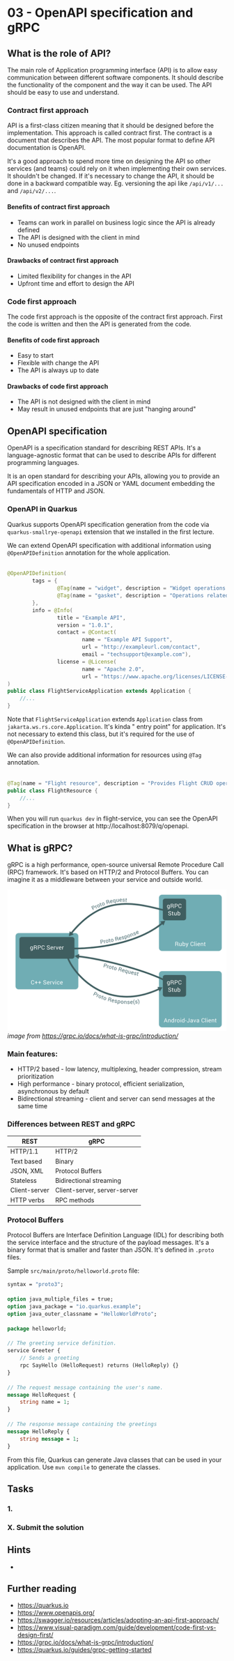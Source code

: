 # 03 - OpenAPI specification and gRPC

## What is the role of API?

The main role of Application programming interface (API) is to allow easy communication between different software
components. It should describe the functionality of the component and the way it can be used. The API should be easy to
use and understand.

### Contract first approach

API is a first-class citizen meaning that it should be designed before the implementation. This approach is called
contract first. The contract is a document that describes the API. The most popular format to define API documentation
is OpenAPI.

It's a good approach to spend more time on designing the API so other services (and teams) could rely on it when
implementing their own services. It shouldn't be changed. If it's necessary to change the API, it should be done in a
backward compatible way. Eg. versioning the api like `/api/v1/...` and `/api/v2/...`.

#### Benefits of contract first approach

- Teams can work in parallel on business logic since the API is already defined
- The API is designed with the client in mind
- No unused endpoints

#### Drawbacks of contract first approach

- Limited flexibility for changes in the API
- Upfront time and effort to design the API

### Code first approach

The code first approach is the opposite of the contract first approach. First the code is written and then the API is
generated from the code.

#### Benefits of code first approach

- Easy to start
- Flexible with change the API
- The API is always up to date

#### Drawbacks of code first approach

- The API is not designed with the client in mind
- May result in unused endpoints that are just "hanging around"

## OpenAPI specification

OpenAPI is a specification standard for describing REST APIs. It's a language-agnostic format that can be used to
describe APIs for different programming languages.

It is an open standard for describing your APIs, allowing you to provide an API specification encoded in a JSON or YAML
document embedding the fundamentals of HTTP and JSON.

### OpenAPI in Quarkus

Quarkus supports OpenAPI specification generation from the code via `quarkus-smallrye-openapi` extension that we
installed in the first lecture.

We can extend OpenAPI specification with additional information using `@OpenAPIDefinition` annotation for the whole
application.

```java

@OpenAPIDefinition(
        tags = {
                @Tag(name = "widget", description = "Widget operations."),
                @Tag(name = "gasket", description = "Operations related to gaskets")
        },
        info = @Info(
                title = "Example API",
                version = "1.0.1",
                contact = @Contact(
                        name = "Example API Support",
                        url = "http://exampleurl.com/contact",
                        email = "techsupport@example.com"),
                license = @License(
                        name = "Apache 2.0",
                        url = "https://www.apache.org/licenses/LICENSE-2.0.html"))
)
public class FlightServiceApplication extends Application {
    //...
}
```

Note that `FlightServiceApplication` extends `Application` class from `jakarta.ws.rs.core.Application`. It's kinda "
entry point" for application. It's not necessary to extend this class, but it's required for the use
of `@OpenAPIDefinition`.

We can also provide additional information for resources using `@Tag` annotation.

```java

@Tag(name = "Flight resource", description = "Provides Flight CRUD operations")
public class FlightResource {
    //...
}
```

When you will run `quarkus dev` in flight-service, you can see the OpenAPI specification in the browser
at http://localhost:8079/q/openapi.

## What is gRPC?

gRPC is a high performance, open-source universal Remote Procedure Call (RPC) framework. It's based on HTTP/2 and
Protocol Buffers. You can imagine it as a middleware between your service and outside world. 

![gRPC](img/grpc.png)
*image from https://grpc.io/docs/what-is-grpc/introduction/*

### Main features:

- HTTP/2 based - low latency, multiplexing, header compression, stream prioritization
- High performance - binary protocol, efficient serialization, asynchronous by default
- Bidirectional streaming - client and server can send messages at the same time

### Differences between REST and gRPC

| REST          | gRPC                         |
|---------------|------------------------------|
| HTTP/1.1      | HTTP/2                       |
| Text based    | Binary                       |
| JSON, XML     | Protocol Buffers             |
| Stateless     | Bidirectional streaming      |
| Client-server | Client-server, server-server |
| HTTP verbs    | RPC methods                  |

### Protocol Buffers

Protocol Buffers are Interface Definition Language (IDL) for describing both the service interface and the structure of the payload messages. It's a binary format that is smaller and faster than JSON. It's defined in `.proto` files.

Sample `src/main/proto/helloworld.proto` file:

```proto
syntax = "proto3";

option java_multiple_files = true;
option java_package = "io.quarkus.example";
option java_outer_classname = "HelloWorldProto";

package helloworld;

// The greeting service definition.
service Greeter {
    // Sends a greeting
    rpc SayHello (HelloRequest) returns (HelloReply) {}
}

// The request message containing the user's name.
message HelloRequest {
    string name = 1;
}

// The response message containing the greetings
message HelloReply {
    string message = 1;
}
```

From this file, Quarkus can generate Java classes that can be used in your application. Use `mvn compile` to generate the classes.

## Tasks

### 1.

### X. Submit the solution

[//]: # (TODO after setting up github classroom)

## Hints

-

## Further reading

- https://quarkus.io
- https://www.openapis.org/
- https://swagger.io/resources/articles/adopting-an-api-first-approach/
- https://www.visual-paradigm.com/guide/development/code-first-vs-design-first/ 
- https://grpc.io/docs/what-is-grpc/introduction/
- https://quarkus.io/guides/grpc-getting-started